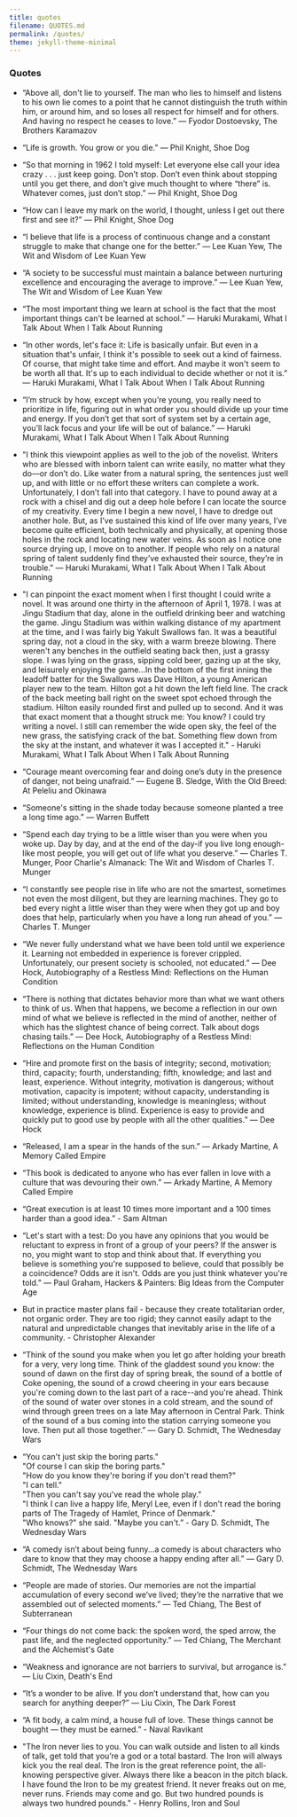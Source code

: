 ```yaml
---
title: quotes
filename: QUOTES.md
permalink: /quotes/
theme: jekyll-theme-minimal
---
```

### Quotes

* “Above all, don't lie to yourself. The man who lies to himself and listens to his own lie comes to a point that he cannot distinguish the truth within him, or around him, and so loses all respect for himself and for others. And having no respect he ceases to love.” ― Fyodor Dostoevsky, The Brothers Karamazov

* “Life is growth. You grow or you die.” ― Phil Knight, Shoe Dog

* “So that morning in 1962 I told myself: Let everyone else call your idea crazy . . . just keep going. Don’t stop. Don’t even think about stopping until you get there, and don’t give much thought to where “there” is. Whatever comes, just don’t stop.” ― Phil Knight, Shoe Dog

* “How can I leave my mark on the world, I thought, unless I get out there first and see it?” ― Phil Knight, Shoe Dog

* “I believe that life is a process of continuous change and a constant struggle to make that change one for the better.” ― Lee Kuan Yew, The Wit and Wisdom of Lee Kuan Yew

* “A society to be successful must maintain a balance between nurturing excellence and encouraging the average to improve.” ― Lee Kuan Yew, The Wit and Wisdom of Lee Kuan Yew

* “The most important thing we learn at school is the fact that the most important things can't be learned at school.” ― Haruki Murakami, What I Talk About When I Talk About Running

* “In other words, let's face it: Life is basically unfair. But even in a situation that's unfair, I think it's possible to seek out a kind of fairness. Of course, that might take time and effort. And maybe it won't seem to be worth all that. It's up to each individual to decide whether or not it is.” ― Haruki Murakami, What I Talk About When I Talk About Running

* “I’m struck by how, except when you’re young, you really need to prioritize in life, figuring out in what order you should divide up your time and energy. If you don’t get that sort of system set by a certain age, you’ll lack focus and your life will be out of balance.” ― Haruki Murakami, What I Talk About When I Talk About Running

* "I think this viewpoint applies as well to the job of the novelist. Writers who are blessed with inborn talent can write easily, no matter what they do—or don’t do. Like water from a natural spring, the sentences just well up, and with little or no effort these writers can complete a work. Unfortunately, I don’t fall into that category. I have to pound away at a rock with a chisel and dig out a deep hole before I can locate the source of my creativity. Every time I begin a new novel, I have to dredge out another hole. But, as I’ve sustained this kind of life over many years, I’ve become quite efficient, both technically and physically, at opening those holes in the rock and locating new water veins. As soon as I notice one source drying up, I move on to another. If people who rely on a natural spring of talent suddenly find they’ve exhausted their source, they’re in trouble." ― Haruki Murakami, What I Talk About When I Talk About Running

* "I can pinpoint the exact moment when I first thought I could write a novel. It was around one thirty in the afternoon of April 1, 1978. I was at Jingu Stadium that day, alone in the outfield drinking beer and watching the game. Jingu Stadium was within walking distance of my apartment at the time, and I was fairly big Yakult Swallows fan. It was a beautiful spring day, not a cloud in the sky, with a warm breeze blowing. There weren't any benches in the outfield seating back then, just a grassy slope. I was lying on the grass, sipping cold beer, gazing up at the sky, and leisurely enjoying the game...In the bottom of the first inning the leadoff batter for the Swallows was Dave Hilton, a young American player new to the team. Hilton got a hit down the left field line. The crack of the back meeting ball right on the sweet spot echoed through the stadium. Hilton easily rounded first and pulled up to second. And it was that exact moment that a thought struck me: You know? I could try writing a novel. I still can remember the wide open sky, the feel of the new grass, the satisfying crack of the bat. Something flew down from the sky at the instant, and whatever it was I accepted it." - Haruki Murakami, What I Talk About When I Talk About Running

* “Courage meant overcoming fear and doing one’s duty in the presence of danger, not being unafraid.” ― Eugene B. Sledge, With the Old Breed: At Peleliu and Okinawa

* “Someone's sitting in the shade today because someone planted a tree a long time ago.” ― Warren Buffett

* “Spend each day trying to be a little wiser than you were when you woke up. Day by day, and at the end of the day-if you live long enough-like most people, you will get out of life what you deserve.” ― Charles T. Munger, Poor Charlie's Almanack: The Wit and Wisdom of Charles T. Munger

* “I constantly see people rise in life who are not the smartest, sometimes not even the most diligent, but they are learning machines. They go to bed every night a little wiser than they were when they got up and boy does that help, particularly when you have a long run ahead of you.” ― Charles T. Munger

* “We never fully understand what we have been told until we experience it. Learning not embedded in experience is forever crippled. Unfortunately, our present society is schooled, not educated.” ― Dee Hock, Autobiography of a Restless Mind: Reflections on the Human Condition

* “There is nothing that dictates behavior more than what we want others to think of us. When that happens, we become a reflection in our own mind of what we believe is reflected in the mind of another, neither of which has the slightest chance of being correct. Talk about dogs chasing tails.” ― Dee Hock, Autobiography of a Restless Mind: Reflections on the Human Condition

* “Hire and promote first on the basis of integrity; second, motivation; third, capacity; fourth, understanding; fifth, knowledge; and last and least, experience. Without integrity, motivation is dangerous; without motivation, capacity is impotent; without capacity, understanding is limited; without understanding, knowledge is meaningless; without knowledge, experience is blind. Experience is easy to provide and quickly put to good use by people with all the other qualities.” ― Dee Hock

* “Released, I am a spear in the hands of the sun.” ― Arkady Martine, A Memory Called Empire

* “This book is dedicated to anyone who has ever fallen in love with a culture that was devouring their own.” ― Arkady Martine, A Memory Called Empire

* “Great execution is at least 10 times more important and a 100 times harder than a good idea.” - Sam Altman

* “Let's start with a test: Do you have any opinions that you would be reluctant to express in front of a group of your peers? If the answer is no, you might want to stop and think about that. If everything you believe is something you're supposed to believe, could that possibly be a coincidence? Odds are it isn't. Odds are you just think whatever you're told.” ― Paul Graham, Hackers & Painters: Big Ideas from the Computer Age

* But in practice master plans fail - because they create totalitarian order, not organic order. They are too rigid; they cannot easily adapt to the natural and unpredictable changes that inevitably arise in the life of a community. - Christopher Alexander

* “Think of the sound you make when you let go after holding your breath for a very, very long time. Think of the gladdest sound you know: the sound of dawn on the first day of spring break, the sound of a bottle of Coke opening, the sound of a crowd cheering in your ears because you're coming down to the last part of a race--and you're ahead. Think of the sound of water over stones in a cold stream, and the sound of wind through green trees on a late May afternoon in Central Park. Think of the sound of a bus coming into the station carrying someone you love. Then put all those together.” ― Gary D. Schmidt, The Wednesday Wars

* “You can't just skip the boring parts."  
    "Of course I can skip the boring parts."  
    "How do you know they're boring if you don't read them?"  
    "I can tell."  
    "Then you can't say you've read the whole play."  
    "I think I can live a happy life, Meryl Lee, even if I don't read the boring parts of The Tragedy of Hamlet, Prince of Denmark."  
    "Who knows?" she said. "Maybe you can't.” - Gary D. Schmidt, The Wednesday Wars

* “A comedy isn’t about being funny...a comedy is about characters who dare to know that they may choose a happy ending after all.” ― Gary D. Schmidt, The Wednesday Wars

* “People are made of stories. Our memories are not the impartial accumulation of every second we’ve lived; they’re the narrative that we assembled out of selected moments.” ― Ted Chiang, The Best of Subterranean

* “Four things do not come back: the spoken word, the sped arrow, the past life, and the neglected opportunity.” ― Ted Chiang, The Merchant and the Alchemist's Gate

* “Weakness and ignorance are not barriers to survival, but arrogance is.” ― Liu Cixin, Death's End

* “It’s a wonder to be alive. If you don’t understand that, how can you search for anything deeper?” ― Liu Cixin, The Dark Forest

* “A fit body, a calm mind, a house full of love. These things cannot be bought — they must be earned.” - Naval Ravikant 

* "The Iron never lies to you. You can walk outside and listen to all kinds of talk, get told that you’re a god or a total bastard. The Iron will always kick you the real deal. The Iron is the great reference point, the all-knowing perspective giver. Always there like a beacon in the pitch black. I have found the Iron to be my greatest friend. It never freaks out on me, never runs. Friends may come and go. But two hundred pounds is always two hundred pounds." - Henry Rollins, Iron and Soul